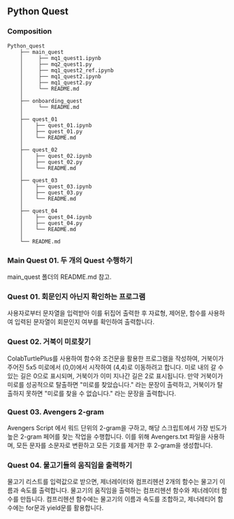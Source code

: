 ## Python Quest

### Composition

```
Python_quest
    ├── main_quest
    │     ├── mq1_quest1.ipynb
    │     ├── mq2_quest1.py
    │     ├── mq1_quest2_ref.ipynb
    │     ├── mq1_quest2.ipynb
    │     ├── mq1_quest2.py
    │     └── README.md
    │ 
    ├── onboarding_quest
    │     └── README.md
    │ 
    ├── quest_01
    │    ├── quest_01.ipynb
    │    ├── quest_01.py
    │    └── README.md
    │
    ├── quest_02
    │    ├── quest_02.ipynb
    │    ├── quest_02.py
    │    └── README.md
    │ 
    ├── quest_03
    │    ├── quest_03.ipynb
    │    ├── quest_03.py
    │    └── README.md
    │ 
    ├── quest_04
    │    ├── quest_04.ipynb
    │    ├── quest_04.py
    │    └── README.md
    │
    └── README.md
```

### Main Quest 01. 두 개의 Quest 수행하기


main_quest 폴더의 README.md 참고.


### Quest 01. 회문인지 아닌지 확인하는 프로그램


사용자로부터 문자열을 입력받아 이를 뒤집어 출력한 후 자료형, 제어문, 함수를 사용하여 입력된 문자열이 회문인지 여부를 확인하여 출력합니다.  


### Quest 02. 거북이 미로찾기


ColabTurtlePlus를 사용하여 함수와 조건문을 활용한 프로그램을 작성하여, 거북이가 주어진 5x5 미로에서 (0,0)에서 시작하여 (4,4)로 이동하려고 합니다. 미로 내의 갈 수 있는 길은 0으로 표시되며, 거북이가 이미 지나간 길은 2로 표시됩니다. 만약 거북이가 미로를 성공적으로 탈출하면 "미로를 찾았습니다." 라는 문장이 출력하고, 거북이가 탈출하지 못하면 "미로를 찾을 수 없습니다." 라는 문장을 출력합니다.  


### Quest 03. Avengers 2-gram


Avengers Script 에서 워드 단위의 2-gram을 구하고, 해당 스크립트에서 가장 빈도가 높은 2-gram 페어를 찾는 작업을 수행합니다. 이를 위해 Avengers.txt 파일을 사용하며, 모든 문자를 소문자로 변환하고 모든 기호를 제거한 후 2-gram을 생성합니다.  


### Quest 04. 물고기들의 움직임을 출력하기


물고기 리스트를 입력값으로 받으면, 제너레이터와 컴프리헨션 2개의 함수는 물고기 이름과 속도를 출력합니다. 물고기의 움직임을 출력하는 컴프리헨션 함수와 제너레이터 함수를 만듭니다. 컴프리헨션 함수에는 물고기의 이름과 속도를 조합하고, 제너레티어 함수에는 for문과 yield문를 활용합니다.  

